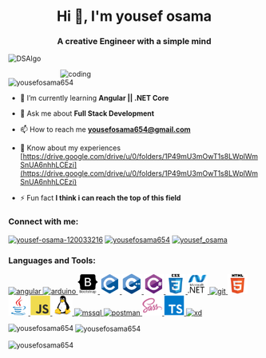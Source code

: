<h1 align="center">Hi 👋, I'm yousef osama</h1>
<h3 align="center">A creative Engineer with a simple mind</h3>

![DSAlgo](https://user-images.githubusercontent.com/93356614/222733088-9d7f7b00-948b-400a-a61c-6505d5e8bc6a.jpeg)

<img align="right" alt="coding" width="400" src="![GH](https://user-images.githubusercontent.com/93356614/227783652-5df2968b-fcea-43bd-819c-78c11f37e90d.jpg)" >


<p align="left"> <img src="https://komarev.com/ghpvc/?username=yousefosama654&label=Profile%20views&color=0e75b6&style=flat" alt="yousefosama654" /> </p>

- 🌱 I’m currently learning **Angular || .NET Core**

- 💬 Ask me about **Full Stack Development**

- 📫 How to reach me **yousefosama654@gmail.com**

- 📄 Know about my experiences [https://drive.google.com/drive/u/0/folders/1P49mU3mOwT1s8LWplWmSnUA6nhhLCEzi](https://drive.google.com/drive/u/0/folders/1P49mU3mOwT1s8LWplWmSnUA6nhhLCEzi)

- ⚡ Fun fact **I think i can reach the top of this field**

<h3 align="left">Connect with me:</h3>
<p align="left">
<a href="https://linkedin.com/in/yousef-osama-120033216" target="blank"><img align="center" src="https://raw.githubusercontent.com/rahuldkjain/github-profile-readme-generator/master/src/images/icons/Social/linked-in-alt.svg" alt="yousef-osama-120033216" height="30" width="40" /></a>
<a href="https://instagram.com/yousefosama654/" target="blank"><img align="center" src="https://raw.githubusercontent.com/rahuldkjain/github-profile-readme-generator/master/src/images/icons/Social/instagram.svg" alt="yousefosama654" height="30" width="40" /></a>
<a href="https://www.leetcode.com/yousef_osama" target="blank"><img align="center" src="https://raw.githubusercontent.com/rahuldkjain/github-profile-readme-generator/master/src/images/icons/Social/leet-code.svg" alt="yousef_osama" height="30" width="40" /></a>
</p>

<h3 align="left">Languages and Tools:</h3>
<p align="left"> <a href="https://angular.io" target="_blank" rel="noreferrer"> <img src="https://angular.io/assets/images/logos/angular/angular.svg" alt="angular" width="40" height="40"/> </a> <a href="https://www.arduino.cc/" target="_blank" rel="noreferrer"> <img src="https://cdn.worldvectorlogo.com/logos/arduino-1.svg" alt="arduino" width="40" height="40"/> </a> <a href="https://getbootstrap.com" target="_blank" rel="noreferrer"> <img src="https://raw.githubusercontent.com/devicons/devicon/master/icons/bootstrap/bootstrap-plain-wordmark.svg" alt="bootstrap" width="40" height="40"/> </a> <a href="https://www.cprogramming.com/" target="_blank" rel="noreferrer"> <img src="https://raw.githubusercontent.com/devicons/devicon/master/icons/c/c-original.svg" alt="c" width="40" height="40"/> </a> <a href="https://www.w3schools.com/cpp/" target="_blank" rel="noreferrer"> <img src="https://raw.githubusercontent.com/devicons/devicon/master/icons/cplusplus/cplusplus-original.svg" alt="cplusplus" width="40" height="40"/> </a> <a href="https://www.w3schools.com/cs/" target="_blank" rel="noreferrer"> <img src="https://raw.githubusercontent.com/devicons/devicon/master/icons/csharp/csharp-original.svg" alt="csharp" width="40" height="40"/> </a> <a href="https://www.w3schools.com/css/" target="_blank" rel="noreferrer"> <img src="https://raw.githubusercontent.com/devicons/devicon/master/icons/css3/css3-original-wordmark.svg" alt="css3" width="40" height="40"/> </a> <a href="https://dotnet.microsoft.com/" target="_blank" rel="noreferrer"> <img src="https://raw.githubusercontent.com/devicons/devicon/master/icons/dot-net/dot-net-original-wordmark.svg" alt="dotnet" width="40" height="40"/> </a> <a href="https://git-scm.com/" target="_blank" rel="noreferrer"> <img src="https://www.vectorlogo.zone/logos/git-scm/git-scm-icon.svg" alt="git" width="40" height="40"/> </a> <a href="https://www.w3.org/html/" target="_blank" rel="noreferrer"> <img src="https://raw.githubusercontent.com/devicons/devicon/master/icons/html5/html5-original-wordmark.svg" alt="html5" width="40" height="40"/> </a> <a href="https://www.java.com" target="_blank" rel="noreferrer"> <img src="https://raw.githubusercontent.com/devicons/devicon/master/icons/java/java-original.svg" alt="java" width="40" height="40"/> </a> <a href="https://developer.mozilla.org/en-US/docs/Web/JavaScript" target="_blank" rel="noreferrer"> <img src="https://raw.githubusercontent.com/devicons/devicon/master/icons/javascript/javascript-original.svg" alt="javascript" width="40" height="40"/> </a> <a href="https://www.linux.org/" target="_blank" rel="noreferrer"> <img src="https://raw.githubusercontent.com/devicons/devicon/master/icons/linux/linux-original.svg" alt="linux" width="40" height="40"/> </a> <a href="https://www.microsoft.com/en-us/sql-server" target="_blank" rel="noreferrer"> <img src="https://www.svgrepo.com/show/303229/microsoft-sql-server-logo.svg" alt="mssql" width="40" height="40"/> </a> <a href="https://postman.com" target="_blank" rel="noreferrer"> <img src="https://www.vectorlogo.zone/logos/getpostman/getpostman-icon.svg" alt="postman" width="40" height="40"/> </a> <a href="https://sass-lang.com" target="_blank" rel="noreferrer"> <img src="https://raw.githubusercontent.com/devicons/devicon/master/icons/sass/sass-original.svg" alt="sass" width="40" height="40"/> </a> <a href="https://www.typescriptlang.org/" target="_blank" rel="noreferrer"> <img src="https://raw.githubusercontent.com/devicons/devicon/master/icons/typescript/typescript-original.svg" alt="typescript" width="40" height="40"/> </a> <a href="https://www.adobe.com/products/xd.html" target="_blank" rel="noreferrer"> <img src="https://cdn.worldvectorlogo.com/logos/adobe-xd.svg" alt="xd" width="40" height="40"/> </a> </p>

<p><img align="left" src="https://github-readme-stats.vercel.app/api/top-langs?username=yousefosama654&show_icons=true&locale=en&layout=compact" alt="yousefosama654" /></p>

<p>&nbsp;<img align="center" src="https://github-readme-stats.vercel.app/api?username=yousefosama654&show_icons=true&locale=en" alt="yousefosama654" /></p>

<p><img align="center" src="https://github-readme-streak-stats.herokuapp.com/?user=yousefosama654&" alt="yousefosama654" /></p>
